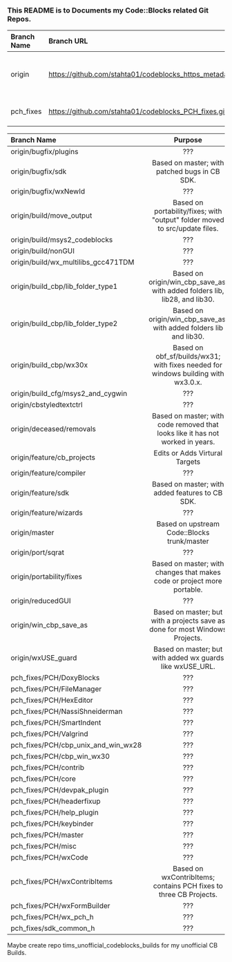 ### This README is to Documents my Code::Blocks related Git Repos.

| Branch Name   | Branch URL                                                    | Purpose               |
|:--------------|:--------------------------------------------------------------|:---------------------:|
| origin        | https://github.com/stahta01/codeblocks_https_metadata.git     | Changes I hope upstream will accept. |
| pch_fixes     | https://github.com/stahta01/codeblocks_PCH_fixes.git          | My PCH related changes. |

| Branch Name                           | Purpose |
|:--------------------------------------|:-------:|
| origin/bugfix/plugins                 | ??? |
| origin/bugfix/sdk                     |Based on master; with patched bugs in CB SDK. |
| origin/bugfix/wxNewId                 | ??? |
| origin/build/move_output              |Based on portability/fixes; with "output" folder moved to src/update files. |
| origin/build/msys2_codeblocks         | ??? |
| origin/build/nonGUI                   | ??? |
| origin/build/wx_multilibs_gcc471TDM   | ??? |
| origin/build_cbp/lib_folder_type1     |Based on origin/win_cbp_save_as; with added folders lib, lib28, and lib30. |
| origin/build_cbp/lib_folder_type2     |Based on origin/win_cbp_save_as; with added folders lib and lib30. |
| origin/build_cbp/wx30x                |Based on obf_sf/builds/wx31; with fixes needed for windows building with wx3.0.x. |
| origin/build_cfg/msys2_and_cygwin     | ??? |
| origin/cbstyledtextctrl               | ??? |
| origin/deceased/removals              |Based on master; with code removed that looks like it has not worked in years. |
| origin/feature/cb_projects            | Edits or Adds Virtural Targets |
| origin/feature/compiler               | ??? |
| origin/feature/sdk                    |Based on master; with added features to CB SDK. |
| origin/feature/wizards                | ??? |
| origin/master                         |Based on upstream Code::Blocks trunk/master |
| origin/port/sqrat                     | ??? |
| origin/portability/fixes              |Based on master; with changes that makes code or project more portable. |
| origin/reducedGUI                     | ??? |
| origin/win_cbp_save_as                |Based on master; but with a projects save as done for most Windows Projects. |
| origin/wxUSE_guard                    |Based on master; but with added wx guards like wxUSE_URL. |
| pch_fixes/PCH/DoxyBlocks              | ??? |
| pch_fixes/PCH/FileManager             | ??? |
| pch_fixes/PCH/HexEditor               | ??? |
| pch_fixes/PCH/NassiShneiderman        | ??? |
| pch_fixes/PCH/SmartIndent             | ??? |
| pch_fixes/PCH/Valgrind                | ??? |
| pch_fixes/PCH/cbp_unix_and_win_wx28   | ??? |
| pch_fixes/PCH/cbp_win_wx30            | ??? |
| pch_fixes/PCH/contrib                 | ??? |
| pch_fixes/PCH/core                    | ??? |
| pch_fixes/PCH/devpak_plugin           | ??? |
| pch_fixes/PCH/headerfixup             | ??? |
| pch_fixes/PCH/help_plugin             | ??? |
| pch_fixes/PCH/keybinder               | ??? |
| pch_fixes/PCH/master                  | ??? |
| pch_fixes/PCH/misc                    | ??? |
| pch_fixes/PCH/wxCode                  | ??? |
| pch_fixes/PCH/wxContribItems          |Based on wxContribItems; contains PCH fixes to three CB Projects. |
| pch_fixes/PCH/wxFormBuilder           | ??? |
| pch_fixes/PCH/wx_pch_h                | ??? |
| pch_fixes/sdk_common_h                | ??? |


Maybe create repo tims_unofficial_codeblocks_builds for my unofficial CB Builds.
